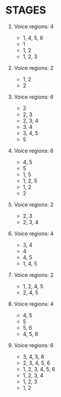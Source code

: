 STAGES
======

1.  Voice regions: 4
    - 1, 4, 5, 6
    - 1
    - 1, 2
    - 1, 2, 3

2.  Voice regions: 2
    - 1, 2
    - 2

3.  Voice regions: 6
    - 2
    - 2, 3
    - 2, 3, 4
    - 3, 4
    - 3, 4, 5
    - 5

4.  Voice regions: 6
    - 4, 5
    - 5
    - 1, 5
    - 1, 2, 5
    - 1, 2
    - 2

5.  Voice regions: 2
    - 2, 3
    - 2, 3, 4

6.  Voice regions: 4
    - 3, 4
    - 4
    - 4, 5
    - 1, 4, 5

7.  Voice regions: 2
    - 1, 2, 4, 5
    - 2, 4, 5

8.  Voice regions: 4
    - 4, 5
    - 5
    - 5, 6
    - 4, 5, 6

9.  Voice regions: 6
    - 3, 4, 5, 6
    - 2, 3, 4, 5, 6
    - 1, 2, 3, 4, 5, 6
    - 1, 2, 3, 4
    - 1, 2, 3
    - 1, 2
